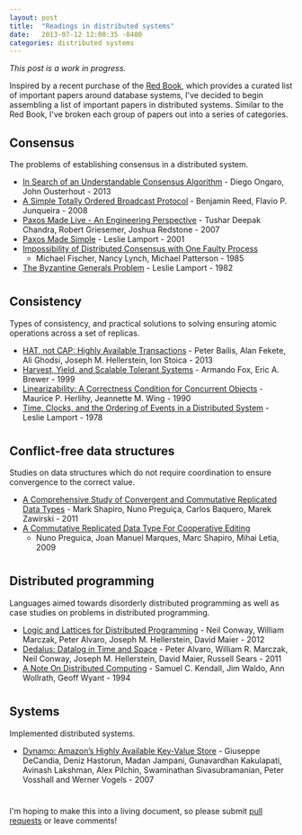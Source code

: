 ```yaml
---
layout: post
title:  "Readings in distributed systems"
date:   2013-07-12 12:00:35 -0400
categories: distributed systems
---
```


_This post is a work in progress._

Inspired by a recent purchase of the [Red Book][redbook], which provides
a curated list of important papers around database systems, I've decided
to begin assembling a list of important papers in distributed systems.
Similar to the Red Book, I've broken each group of papers out into a
series of categories.

## Consensus

The problems of establishing consensus in a distributed system.

* [In Search of an Understandable Consensus Algorithm][raft] -
    Diego Ongaro, John Ousterhout - 2013
* [A Simple Totally Ordered Broadcast Protocol][zab] - Benjamin Reed,
  Flavio P. Junqueira - 2008
* [Paxos Made Live - An Engineering Perspective][paxoslive] -
    Tushar Deepak Chandra, Robert Griesemer, Joshua Redstone - 2007
* [Paxos Made Simple][paxossimple] - Leslie Lamport - 2001
* [Impossibility of Distributed Consensus with One Faulty Process][flp]
  - Michael Fischer, Nancy Lynch, Michael Patterson - 1985
* [The Byzantine Generals Problem][generals] - Leslie Lamport - 1982

#

## Consistency

Types of consistency, and practical solutions to solving ensuring atomic
operations across a set of replicas.

* [HAT, not CAP: Highly Available Transactions][hat] - Peter Bailis,
  Alan Fekete, Ali Ghodsi, Joseph M. Hellerstein, Ion Stoica - 2013
* [Harvest, Yield, and Scalable Tolerant Systems][harvest] - Armando
  Fox, Eric A. Brewer - 1999
* [Linearizability: A Correctness Condition for Concurrent
  Objects][linearizability] - Maurice P. Herlihy, Jeannette M. Wing -
  1990
* [Time, Clocks, and the Ordering of Events in a Distributed
  System][clocks] - Leslie Lamport - 1978

#

## Conflict-free data structures

Studies on data structures which do not require coordination to ensure
convergence to the correct value.

* [A Comprehensive Study of Convergent and Commutative Replicated Data
    Types][crdt1] - Mark Shapiro, Nuno Preguiça, Carlos Baquero, Marek
    Zawirski - 2011
* [A Commutative Replicated Data Type For Cooperative Editing][treedoc]
  - Nuno Preguica, Joan Manuel Marques, Marc Shapiro, Mihai Letia, 2009

#

## Distributed programming

Languages aimed towards disorderly distributed programming as well as
case studies on problems in distributed programming.

* [Logic and Lattices for Distributed Programming][blooml] - Neil Conway, William Marczak, Peter Alvaro, Joseph M. Hellerstein, David Maier - 2012
* [Dedalus: Datalog in Time and Space][dedalus] - Peter Alvaro, William R. Marczak, Neil Conway, Joseph M. Hellerstein, David Maier, Russell Sears - 2011
* [A Note On Distributed Computing][computing] - Samuel C. Kendall, Jim Waldo, Ann Wollrath, Geoff Wyant - 1994

#

## Systems

Implemented distributed systems.

* [Dynamo: Amazon’s Highly Available Key-Value Store][dynamo] -
    Giuseppe DeCandia, Deniz Hastorun, Madan Jampani, Gunavardhan
    Kakulapati, Avinash Lakshman, Alex Pilchin, Swaminathan
    Sivasubramanian, Peter Vosshall and Werner Vogels - 2007

#

I'm hoping to make this into a living document, so please submit [pull
requests][pull] or leave comments!

[pull]: https://github.com/cmeiklejohn/cmeiklejohn.github.io
[redbook]: http://www.amazon.com/Readings-Database-Systems-Joseph-Hellerstein/dp/0262693143
[raft]: https://ramcloud.stanford.edu/wiki/download/attachments/11370504/raft.pdf
[paxoslive]: http://research.google.com/pubs/pub33002.html
[dynamo]: http://www.read.seas.harvard.edu/~kohler/class/cs239-w08/decandia07dynamo.pdf
[crdt1]: http://hal.upmc.fr/docs/00/55/55/88/PDF/techreport.pdf
[hat]: http://arxiv.org/pdf/1302.0309.pdf
[linearizability]: http://cs.brown.edu/~mph/HerlihyW90/p463-herlihy.pdf
[paxossimple]: http://www.cs.utexas.edu/users/lorenzo/corsi/cs380d/past/03F/notes/paxos-simple.pdf
[generals]: http://www.cs.cornell.edu/courses/cs614/2004sp/papers/lsp82.pdf
[flp]: http://macs.citadel.edu/rudolphg/csci604/ImpossibilityofConsensus.pdf
[treedoc]: http://hal.inria.fr/docs/00/44/59/75/PDF/icdcs09-treedoc.pdf
[zab]: http://www.research.yahoo.com/pub/3274
[computing]: http://dl.acm.org/citation.cfm?id=974938
[blooml]: http://db.cs.berkeley.edu/papers/UCB-lattice-tr.pdf
[dedalus]: http://db.cs.berkeley.edu/papers/datalog2011-dedalus.pdf
[clocks]: http://www.stanford.edu/class/cs240/readings/lamport.pdf
[harvest]: http://lab.mscs.mu.edu/Dist2012/lectures/HarvestYield.pdf
